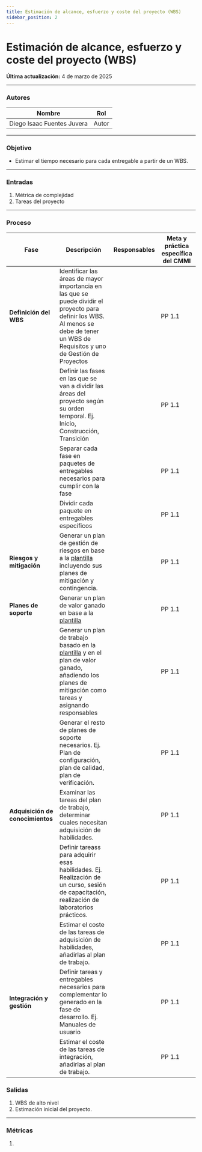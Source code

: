 ```yaml
---
title: Estimación de alcance, esfuerzo y coste del proyecto (WBS)
sidebar_position: 2
---
```


# Estimación de alcance, esfuerzo y coste del proyecto (WBS)

**Última actualización:** 4 de marzo de 2025

---

### Autores
| Nombre                            | Rol       |
| --------------------------------- | --------- |
| Diego Isaac Fuentes Juvera        | Autor     |


---


### Objetivo

* Estimar el tiempo necesario para cada entregable a partir de un WBS.
---

### Entradas

1. Métrica de complejidad
2. Tareas del proyecto
      
---

### Proceso

| Fase              | Descripción                                                   | Responsables           | Meta y práctica específica del CMMI |
| ----------------- | ------------------------------------------------------------- | ---------------------- | ----------------------------------- |
| **Definición del WBS**    | Identificar las áreas de mayor importancia en las que se puede dividir el proyecto para definir los WBS. Al menos se debe de tener un WBS de Requisitos y uno de Gestión de Proyectos  || PP 1.1 |
| |  Definir las fases en las que se van a dividir las áreas del proyecto según su orden temporal. Ej. Inicio, Construcción, Transición || PP 1.1 |
|| Separar cada fase en paquetes de entregables necesarios para cumplir con la fase  || PP 1.1 |
|| Dividir cada paquete en entregables específicos || PP 1.1 |
| **Riesgos y mitigación** | Generar un plan de gestión de riesgos en base a la [plantilla](https://docs.google.com/spreadsheets/d/1ASpVrD2yAUDSG3F0yN3xRMQW_yR_ykhLwBdV2hSwv5Y/edit?gid=1649452852#gid=1649452852) incluyendo sus planes de mitigación y contingencia. || PP 1.1 |
| **Planes de soporte** | Generar un plan de valor ganado en base a la [plantilla](https://docs.google.com/spreadsheets/d/1ASpVrD2yAUDSG3F0yN3xRMQW_yR_ykhLwBdV2hSwv5Y/edit?gid=959593645#gid=959593645) || PP 1.1 |
|| Generar un plan de trabajo basado en la [plantilla](https://docs.google.com/spreadsheets/d/1ASpVrD2yAUDSG3F0yN3xRMQW_yR_ykhLwBdV2hSwv5Y/edit?gid=1482751787#gid=1482751787) y en el plan de valor ganado, añadiendo los planes de mitigación como tareas y asignando responsables || PP 1.1 |
|| Generar el resto de planes de soporte necesarios. Ej. Plan de configuración, plan de calidad, plan de verificación. || PP 1.1 |
| **Adquisición de conocimientos** | Examinar las tareas del plan de trabajo, determinar cuales necesitan adquisición de habilidades. || PP 1.1 |
| | Definir tareass para adquirir esas habilidades. Ej. Realización de un curso, sesión de capacitación, realización de laboratorios prácticos. | | PP 1.1 |
| | Estimar el coste de las tareas de adquisición de habilidades, añadirlas al plan de trabajo. | | PP 1.1 | 
| **Integración y gestión** | Definir tareas y entregables necesarios para complementar lo generado en la fase de desarrollo. Ej. Manuales de usuario || PP 1.1 |
| | Estimar el coste de las tareas de integración, añadirlas al plan de trabajo. | | PP 1.1 | 

 

### Salidas

1. WBS de alto nivel
2. Estimación inicial del proyecto.

---

### Métricas

1. 
